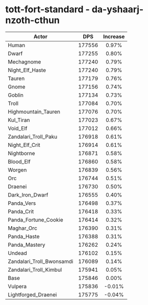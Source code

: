 # tott-fort-standard - da-yshaarj-nzoth-cthun
| Actor | DPS | Increase |
|---|:---:|:---:|
|Human|177556|0.97%|
|Dwarf|177255|0.80%|
|Mechagnome|177240|0.79%|
|Night_Elf_Haste|177240|0.79%|
|Tauren|177179|0.76%|
|Gnome|177156|0.74%|
|Goblin|177134|0.73%|
|Troll|177084|0.70%|
|Highmountain_Tauren|177076|0.70%|
|Kul_Tiran|177023|0.67%|
|Void_Elf|177012|0.66%|
|Zandalari_Troll_Paku|176918|0.61%|
|Night_Elf_Crit|176914|0.61%|
|Nightborne|176871|0.58%|
|Blood_Elf|176860|0.58%|
|Worgen|176839|0.56%|
|Orc|176744|0.51%|
|Draenei|176730|0.50%|
|Dark_Iron_Dwarf|176555|0.40%|
|Panda_Vers|176498|0.37%|
|Panda_Crit|176418|0.33%|
|Panda_Fortune_Cookie|176414|0.32%|
|Maghar_Orc|176390|0.31%|
|Panda_Haste|176388|0.31%|
|Panda_Mastery|176262|0.24%|
|Undead|176102|0.15%|
|Zandalari_Troll_Bwonsamdi|176089|0.14%|
|Zandalari_Troll_Kimbul|175941|0.05%|
|Base|175846|0.00%|
|Vulpera|175836|-0.01%|
|Lightforged_Draenei|175775|-0.04%|
